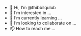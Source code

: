 - 👋 Hi, I’m @thibbilqulub
- 👀 I’m interested in ...
- 🌱 I’m currently learning ...
- 💞️ I’m looking to collaborate on ...
- 📫 How to reach me ...

<!---
thibbilqulub/thibbilqulub is a ✨ special ✨ repository because its `README.md` (this file) appears on your GitHub profile.
You can click the Preview link to take a look at your changes.
--->
